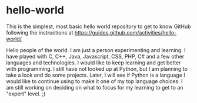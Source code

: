 # hello-world
This is the simplest, most basic hello world repository to get to know GitHub following the instructions at https://guides.github.com/activities/hello-world/

Hello people of the world. I am just a person experimenting and learning. I have played with C, C++, Java, Javascript, CSS, PHP, C# and a few other languages and technologies. I would like to keep learning and get better with programming. I still have not looked up at Python, but I am planning to take a look and do some projects. Later, I will see if Python is a language I would like to continue using to make it one of my top language choices. I am still working on deciding on what to focus for my learning to get to an "expert" level. ;)


